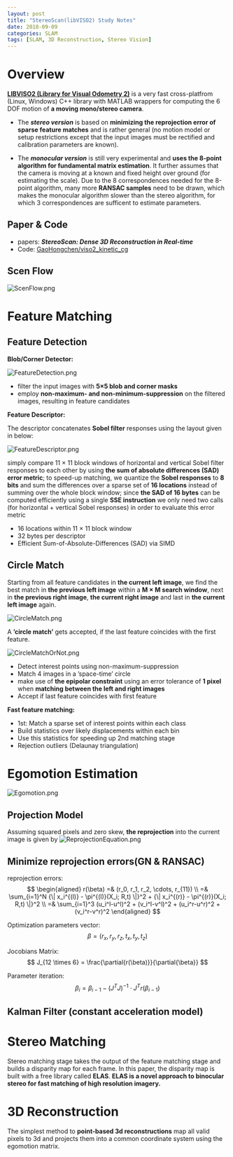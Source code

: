 ```yaml
---
layout: post
title: "StereoScan(libVISO2) Study Notes"
date: 2018-09-09
categories: SLAM
tags: [SLAM, 3D Reconstruction, Stereo Vision]
---
```

# Overview
**[LIBVISO2 (Library for Visual Odometry 2)](http://www.cvlibs.net/software/libviso/)** is a very fast cross-platfrom (Linux, Windows) C++ library with MATLAB wrappers for computing the 6 DOF motion of **a moving mono/stereo camera**.

* The ***stereo version*** is based on **minimizing the reprojection error of sparse feature matches** and is rather general (no motion model or setup restrictions except that the input images must be rectified and calibration parameters are known).

* The ***monocular version*** is still very experimental and **uses the 8-point algorithm for fundamental matrix estimation**. It further assumes that the camera is moving at a known and fixed height over ground (for estimating the scale). Due to the 8 correspondences needed for the 8-point algorithm, many more **RANSAC samples** need to be drawn, which makes the monocular algorithm slower than the stereo algorithm, for which 3 correspondences are sufficent to estimate parameters.

## Paper & Code
* papers: ***StereoScan: Dense 3D Reconstruction in Real-time***
* Code: [GaoHongchen/viso2_kinetic_cg](https://github.com/GaoHongchen/viso2_kinetic_cg)

## Scen Flow
<!-- <figure>
	<a href="/images/StereoScan/ScenFlow.png"><img src="/images/StereoScan/ScenFlow.png"></a>
	<figcaption>ScenFlow</figcaption>
</figure> -->

![ScenFlow.png](../images/StereoScan/ScenFlow.png)

# Feature Matching

## Feature Detection

**Blob/Corner Detector:**

![FeatureDetection.png](../images/StereoScan/FeatureDetection.png)

* filter the input images with **5×5 blob and corner masks**  
* employ **non-maximum- and non-minimum-suppression** on the filtered images, resulting in feature candidates

**Feature Descriptor:**  

The descriptor concatenates **Sobel filter** responses using the layout given in below:

![FeatureDescriptor.png](../images/StereoScan/FeatureDescriptor.png)

simply compare 11 × 11 block windows of horizontal and vertical Sobel filter responses to each other by using **the sum of absolute differences (SAD) error metric**; to speed-up matching, we quantize the **Sobel responses** to **8 bits** and sum the differences over a sparse set of **16 locations** instead of summing over the whole block window; since **the SAD of 16 bytes** can be computed efficiently using a single **SSE instruction** we only need two calls (for horizontal + vertical Sobel responses) in order to evaluate this error metric

* 16 locations within 11 × 11 block window
* 32 bytes per descriptor
* Efficient Sum-of-Absolute-Differences (SAD) via SIMD


## Circle Match

Starting from all feature candidates in **the current left image**, we find the best match in **the previous left image** within a **M × M search window**, next in **the previous right image**, **the current right image** and last in **the current left image** again.

![CircleMatch.png](../images/StereoScan/CircleMatch.png)

A **’circle match’** gets accepted, if the last feature coincides with the first feature.

![CircleMatchOrNot.png](../images/StereoScan/CircleMatchOrNot.png)

* Detect interest points using non-maximum-suppression
* Match 4 images in a ’space-time’ circle
* make use of **the epipolar constraint** using an error tolerance of **1 pixel** when **matching between the left and right images**
* Accept if last feature coincides with first feature

**Fast feature matching:**  
* 1st: Match a sparse set of interest points within each class
* Build statistics over likely displacements within each bin
* Use this statistics for speeding up 2nd matching stage
* Rejection outliers (Delaunay triangulation)


# Egomotion Estimation
![Egomotion.png](../images/StereoScan/Egomotion.png)

## Projection Model

Assuming squared pixels and zero skew, **the reprojection** into the current image is given by
![ReprojectionEquation.png](../images/StereoScan/ReprojectionEquation.png)

## Minimize reprojection errors(GN & RANSAC)

reprojection errors:  
$$
\begin{aligned}
r(\beta)
=&
(r_0, r_1, r_2, \cdots, r_{11}) \\
=&
\sum_{i=1}^N
{\| x_i^{(l)} - \pi^{(l)}(X_i; R,t) \|}^2 +
{\| x_i^{(r)} - \pi^{(r)}(X_i; R,t) \|}^2 \\
=&
\sum_{i=1}^3
(u_i^l-u^l)^2 + (v_i^l-v^l)^2 + (u_i^r-u^r)^2 + (v_i^r-v^r)^2
\end{aligned}
$$

Optimization parameters vector:  
$$
\beta = (r_x, r_y, r_z, t_x, t_y, t_z)
$$

Jocobians Matrix:  
$$
J_{12 \times 6} = \frac{\partial{r(\beta)}}{\partial{\beta}}
$$

Parameter iteration:  
$$
\beta_i = \beta_{i-1} - (J^TJ)^{-1} \cdot J^T r(\beta_{i-1})
$$

## Kalman Filter (constant acceleration model)

# Stereo Matching
Stereo matching stage takes the output of the feature matching stage and builds a disparity
map for each frame. In this paper, the disparity map is built with a free library called **ELAS**.
**ELAS is a novel approach to binocular stereo for fast matching of high resolution imagery.**


# 3D Reconstruction
The simplest method to **point-based 3d reconstructions** map all valid pixels to 3d and projects
them into a common coordinate system using the egomotion matrix.
